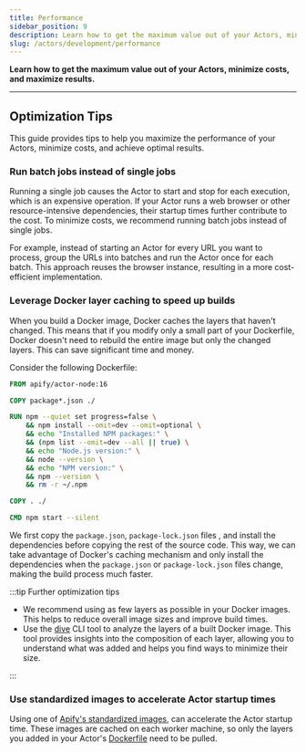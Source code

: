 ```yaml
---
title: Performance
sidebar_position: 9
description: Learn how to get the maximum value out of your Actors, minimize costs, and maximize results.
slug: /actors/development/performance
---
```


**Learn how to get the maximum value out of your Actors, minimize costs, and maximize results.**

---

## Optimization Tips

This guide provides tips to help you maximize the performance of your Actors, minimize costs, and achieve optimal results.

### Run batch jobs instead of single jobs

Running a single job causes the Actor to start and stop for each execution, which is an expensive operation. If your Actor runs a web browser or other resource-intensive dependencies, their startup times further contribute to the cost. To minimize costs, we recommend running batch jobs instead of single jobs.

For example, instead of starting an Actor for every URL you want to process, group the URLs into batches and run the Actor once for each batch. This approach reuses the browser instance, resulting in a more cost-efficient implementation.

### Leverage Docker layer caching to speed up builds

When you build a Docker image, Docker caches the layers that haven't changed. This means that if you modify only a small part of your Dockerfile, Docker doesn't need to rebuild the entire image but only the changed layers. This can save significant time and money.

Consider the following Dockerfile:

```dockerfile
FROM apify/actor-node:16

COPY package*.json ./

RUN npm --quiet set progress=false \
    && npm install --omit=dev --omit=optional \
    && echo "Installed NPM packages:" \
    && (npm list --omit=dev --all || true) \
    && echo "Node.js version:" \
    && node --version \
    && echo "NPM version:" \
    && npm --version \
    && rm -r ~/.npm

COPY . ./

CMD npm start --silent
```

We first copy the `package.json`, `package-lock.json` files , and install the dependencies before copying the rest of the source code. This way, we can take advantage of Docker's caching mechanism and only install the dependencies when the `package.json` or `package-lock.json` files change, making the build process much faster.

:::tip Further optimization tips

- We recommend using as few layers as possible in your Docker images. This helps to reduce overall image sizes and improve build times.
- Use the [dive](https://github.com/wagoodman/dive) CLI tool to analyze the layers of a built Docker image. This tool provides insights into the composition of each layer, allowing you to understand what was added and helps you find ways to minimize their size.

:::

### Use standardized images to accelerate Actor startup times

Using one of [Apify's standardized images](https://github.com/apify/apify-actor-docker), can accelerate the Actor startup time. These images are cached on each worker machine, so only the layers you added in your Actor's [Dockerfile](./actor_definition/docker.md) need to be pulled.

